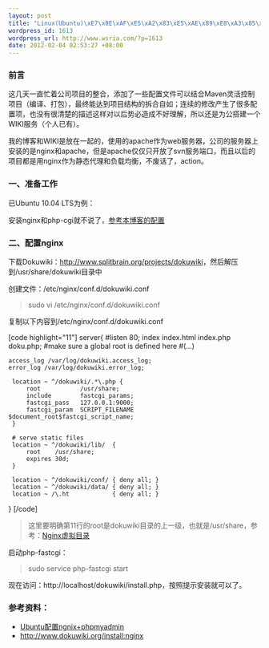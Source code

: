 ```yaml
--- 
layout: post
title: "Linux(Ubuntu)\xE7\x8E\xAF\xE5\xA2\x83\xE5\xAE\x89\xE8\xA3\x85\xE9\x85\x8D\xE7\xBD\xAENginx+Dokuwiki"
wordpress_id: 1613
wordpress_url: http://www.wsria.com/?p=1613
date: 2012-02-04 02:53:27 +08:00
---
```

<h3>前言</h3>
<p>这几天一直忙着公司项目的整合，添加了一些配置文件可以结合Maven灵活控制项目（编译、打包），最终能达到项目结构的拆合自如；连续的修改产生了很多配置项，也没有很清楚的描述这样对以后势必造成不好理解，所以还是为公搭建一个WIKI服务（个人已有）。</p>
<p>我的博客和WIKI是放在一起的，使用的apache作为web服务器，公司的服务器上安装的是nginx和apache，但是apache仅仅只开放了svn服务端口，而且以后的项目都是用nginx作为静态代理和负载均衡，不废话了，action。

<h3>一、准备工作</h3>
<p>已Ubuntu 10.04 LTS为例：</p>
<p>安装nginx和php-cgi就不说了，<a href="#refers">参考本博客的配置</a></p>

<h3>二、配置nginx</h3>
<p>下载Dokuwiki：<a href="http://www.splitbrain.org/projects/dokuwiki" target="_blank">http://www.splitbrain.org/projects/dokuwiki</a>，然后解压到/usr/share/dokuwiki目录中
</p>
<p>创建文件：/etc/nginx/conf.d/dokuwiki.conf</p>
<blockquote>sudo vi /etc/nginx/conf.d/dokuwiki.conf</blockquote>
<p>复制以下内容到/etc/nginx/conf.d/dokuwiki.conf</p>
[code highlight="11"]
server{
	 #listen 80;
	 index index.html index.php doku.php;
	 #make sure a global root is defined here
	 #(...)

	access_log /var/log/dokuwiki.access_log;
	error_log /var/log/dokuwiki.error_log;

	 location ~ ^/dokuwiki/.*\.php {
	 	 root           /usr/share;
		 include        fastcgi_params;
		 fastcgi_pass   127.0.0.1:9000;
		 fastcgi_param  SCRIPT_FILENAME $document_root$fastcgi_script_name;
	 }

	 # serve static files
	 location ~ ^/dokuwiki/lib/  {
		 root	 /usr/share;
		 expires 30d;
	 }

	 location ~ ^/dokuwiki/conf/ { deny all; }
	 location ~ ^/dokuwiki/data/ { deny all; }
	 location ~ /\.ht            { deny all; }
 }
[/code]

<blockquote>
这里要明确第11行的root是dokuwiki目录的上一级，也就是/usr/share，参考：<a href="http://sudone.com/nginx/nginx_alias.html" target="_blank">Nginx虚拟目录</a>
</blockquote>

启动php-fastcgi：
<blockquote>sudo service php-fastcgi start</blockquote>
现在访问：http://localhost/dokuwiki/install.php，按照提示安装就可以了。

<h3 id="refers">参考资料：</h3>
<ul>
	<li><a href="http://www.wsria.com/archives/1540" target="_blank">Ubuntu配置ngnix+phpmyadmin</a></li>
	<li><a href="http://www.dokuwiki.org/install:nginx" target="_blank">http://www.dokuwiki.org/install:nginx</a></li>
</ul>




